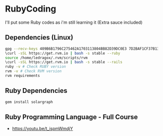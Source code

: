 # RubyCoding
I'll put some Ruby codes as i'm still learning it (Extra sauce included)

## Dependencies (Linux)
```sh
gpg --recv-keys 409B6B1796C275462A1703113804BB82D39DC0E3 7D2BAF1CF37B13E2069D6956105BD0E739499BDB
\curl -sSL https://get.rvm.io | bash -s stable --ruby
source /home/ledragox/.rvm/scripts/rvm
\curl -sSL https://get.rvm.io | bash -s stable --rails
ruby -v # Check RUBY version
rvm -v # Check RVM version
rvm requirements
```
## Ruby Dependencies
```ruby
gem install solargraph
```

## Ruby Programming Language - Full Course
- https://youtu.be/t_ispmWmdjY